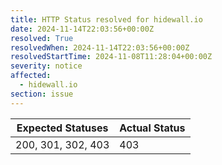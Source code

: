 ```yaml
---
title: HTTP Status resolved for hidewall.io
date: 2024-11-14T22:03:56+00:00Z
resolved: True
resolvedWhen: 2024-11-14T22:03:56+00:00Z
resolvedStartTime: 2024-11-08T11:28:04+00:00Z
severity: notice
affected:
  - hidewall.io
section: issue
---
```


| Expected Statuses | Actual Status  |
|-------------------|----------------|
| 200, 301, 302, 403 | 403 |

